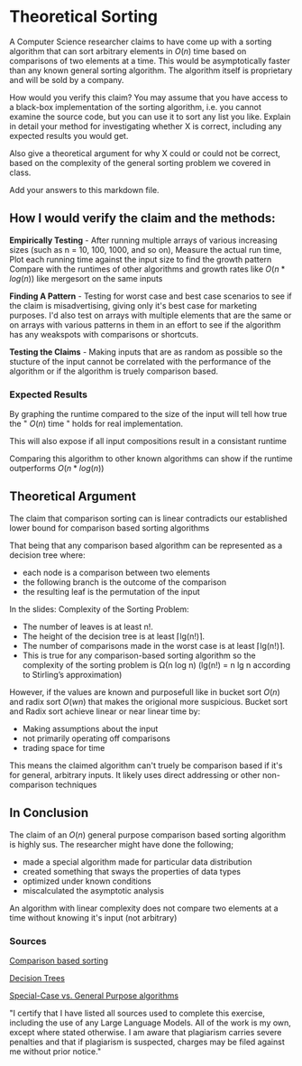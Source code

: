 # Theoretical Sorting

A Computer Science researcher claims to have come up with a sorting algorithm
that can sort arbitrary elements in $O(n)$ time based on comparisons of two
elements at a time. This would be asymptotically faster than any known general
sorting algorithm. The algorithm itself is proprietary and will be sold by a
company.

How would you verify this claim? You may assume that you have access to a
black-box implementation of the sorting algorithm, i.e. you cannot examine the
source code, but you can use it to sort any list you like. Explain in detail
your method for investigating whether X is correct, including any expected
results you would get.

Also give a theoretical argument for why X could or could not be correct, based
on the complexity of the general sorting problem we covered in class.

Add your answers to this markdown file.

## How I would verify the claim and the methods:

**Empirically Testing** - After running multiple arrays of various increasing sizes (such as n = 10, 100, 1000, and so on),
Measure the actual run time,
Plot each running time against the input size to find the growth pattern
Compare with the runtimes of other algorithms and growth rates like $O(n * log(n))$ like mergesort on the same inputs

**Finding A Pattern** - Testing for worst case and best case scenarios to see if the claim is misadvertising, giving only
it's best case for marketing purposes. I'd also test on arrays with multiple elements that are the same or on
arrays with various patterns in them in an effort to see if the algorithm has any weakspots with comparisons or shortcuts.

**Testing the Claims** - Making inputs that are as random as possible so the stucture of the input cannot be correlated 
with the performance of the algorithm or if the algorithm is truely comparison based.

### Expected Results

By graphing the runtime compared to the size of the input will tell how true the " $O(n)$ time " holds for real implementation.

This will also expose if all input compositions result in a consistant runtime

Comparing this algorithm to other known algorithms can show if the runtime outperforms $O(n * log(n))$

## Theoretical Argument

The claim that comparison sorting can is linear contradicts our established lower bound for comparison based sorting algorithms

That being that any comparison based algorithm can be represented as a decision tree where:

  - each node is a comparison between two elements
  - the following branch is the outcome of the comparison
  - the resulting leaf is the permutation of the input

In the slides: Complexity of the Sorting Problem:
  - The number of leaves is at least n!.
  - The height of the decision tree is at least ⌈lg(n!)⌉.
  - The number of comparisons made in the worst case is at least ⌈lg(n!)⌉.
  - This is true for any comparison-based sorting algorithm so the complexity of the
      sorting problem is Ω(n log n) (lg(n!) = n lg n according to Stirling’s
      approximation)

However, if the values are known and purposefull like in bucket sort $O(n)$ and radix sort $O(wn)$ that makes the origional more suspicious.
Bucket sort and Radix sort achieve linear or near linear time by:
  - Making assumptions about the input
  - not primarily operating off comparisons
  - trading space for time

This means the claimed algorithm can't truely be comparison based if it's for general, arbitrary inputs.
It likely uses direct addressing or other non-comparison techniques

## In Conclusion

The claim of an $O(n)$ general purpose comparison based sorting algorithm is highly sus.
The researcher might have done the following;
  + made a special algorithm made for particular data distribution
  + created something that sways the properties of data types
  + optimized under known conditions
  + miscalculated the asymptotic analysis

An algorithm with linear complexity does not compare two elements at a time without knowing it's input (not arbitrary)

### Sources

[Comparison based sorting](https://www.geeksforgeeks.org/lower-bound-on-comparison-based-sorting-algorithms/)

[Decision Trees](https://scikit-learn.org/stable/modules/tree.html)

[Special-Case vs. General Purpose algorithms](https://cs.stackexchange.com/questions/92321/will-we-ever-achieve-a-on-general-purpose-sorting-algorithm-or-at-least-bet)

"I certify that I have listed all sources used to complete this exercise, including the use of any Large Language Models. All of the work is my own, except where stated otherwise. I am aware that plagiarism carries severe penalties and that if plagiarism is suspected, charges may be filed against me without prior notice."
